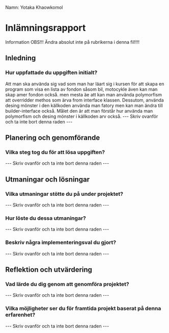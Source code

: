 ﻿
Namn: Yotaka Khaowkomol

# Inlämningsrapport

Information
OBS!!! Ändra absolut inte på rubrikerna i denna fil!!!!

## Inledning

### Hur uppfattade du uppgiften initialt?
Att man ska använda sig vad som man har läart sig i kursen för att skapa en program som visa en lista av fondon såsom bil, motocykle även kan man skap amer fondon också.
men mesta äe att kan man använda polymorfism att overridder methos som ärva from interface klassen. Dessutom, använda desing mönster i den källkoden använda man fatory men kan man ändra till builder-interface också. 
Målet den är att man förstår hur använda man polymorfism och desing mönster i källkoden arv också.
--- Skriv ovanför och ta inte bort denna raden ---

## Planering och genomförande

### Vilka steg tog du för att lösa uppgiften?

--- Skriv ovanför och ta inte bort denna raden ---

## Utmaningar och lösningar

### Vilka utmaningar stötte du på under projektet?

--- Skriv ovanför och ta inte bort denna raden ---

### Hur löste du dessa utmaningar?

--- Skriv ovanför och ta inte bort denna raden ---

### Beskriv några implementeringsval du gjort?

--- Skriv ovanför och ta inte bort denna raden ---

## Reflektion och utvärdering

### Vad lärde du dig genom att genomföra projektet?

--- Skriv ovanför och ta inte bort denna raden ---

### Vilka möjligheter ser du för framtida projekt baserat på denna erfarenhet?

--- Skriv ovanför och ta inte bort denna raden ---